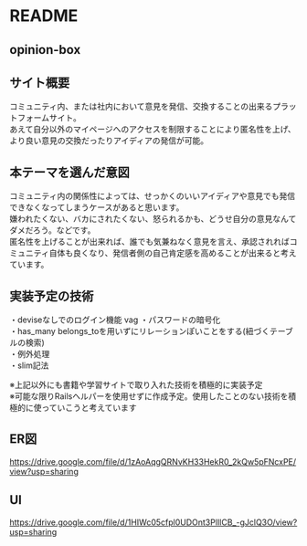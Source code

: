# README

## opinion-box

## サイト概要
コミュニティ内、または社内において意見を発信、交換することの出来るプラットフォームサイト。  
あえて自分以外のマイページへのアクセスを制限することにより匿名性を上げ、より良い意見の交換だったりアイディアの発信が可能。  

## 本テーマを選んだ意図
コミュニティ内の関係性によっては、せっかくのいいアイディアや意見でも発信できなくなってしまうケースがあると思います。  
嫌われたくない、バカにされたくない、怒られるかも、どうせ自分の意見なんてダメだろう。などです。  
匿名性を上げることが出来れば、誰でも気兼ねなく意見を言え、承認されればコミュニティ自体も良くなり、発信者側の自己肯定感を高めることが出来ると考えています。

## 実装予定の技術
・deviseなしでのログイン機能  vag
・パスワードの暗号化  
・has_many belongs_toを用いずにリレーションぽいことをする(紐づくテーブルの検索)  
・例外処理  
・slim記法  

※上記以外にも書籍や学習サイトで取り入れた技術を積極的に実装予定  
※可能な限りRailsヘルパーを使用せずに作成予定。使用したことのない技術を積極的に使っていこうと考えています

## ER図
https://drive.google.com/file/d/1zAoAqgQRNvKH33HekR0_2kQw5pFNcxPE/view?usp=sharing
## UI
https://drive.google.com/file/d/1HIWc05cfpl0UDOnt3PlIlCB_-gJclQ3O/view?usp=sharing